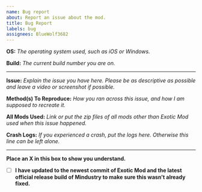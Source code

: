 ```yaml
---
name: Bug report
about: Report an issue about the mod.
title: Bug Report
labels: bug
assignees: BlueWolf3682
---
```


**OS:** *The operating system used, such as iOS or Windows.*

**Build:** *The current build number you are on.*

---

**Issue:** *Explain the issue you have here. Please be as descriptive as possible and leave a video or screenshot if possible.*

**Method(s) To Reproduce:** *How you ran across this issue, and how I am supposed to recreate it.*

**All Mods Used:** *Link or put the zip files of all mods other than Exotic Mod used when this issue happened.*

**Crash Logs:** *If you experienced a crash, put the logs here. Otherwise this line can be left alone.*

---

**Place an X in this box to show you understand.**

- [ ] **I have updated to the newest commit of Exotic Mod and the latest official release build of Mindustry to make sure this wasn't already fixed.**
